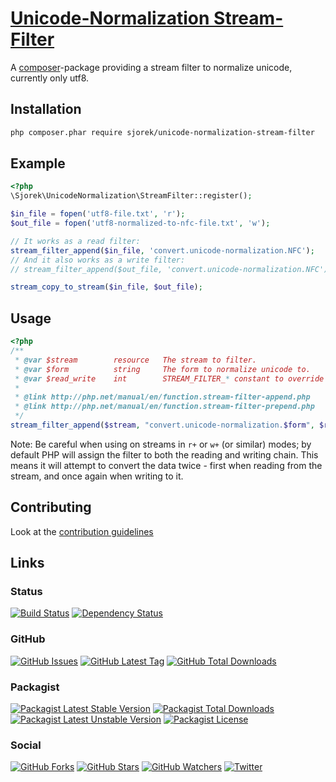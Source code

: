 # [Unicode-Normalization Stream-Filter](https://sjorek.github.io/unicode-normalization-stream-filter/)

A [composer](http://getcomposer.org)-package providing a stream filter to normalize unicode, currently only utf8.


## Installation

```bash
php composer.phar require sjorek/unicode-normalization-stream-filter
```


## Example

```php
<?php
\Sjorek\UnicodeNormalization\StreamFilter::register();

$in_file = fopen('utf8-file.txt', 'r');
$out_file = fopen('utf8-normalized-to-nfc-file.txt', 'w');

// It works as a read filter:
stream_filter_append($in_file, 'convert.unicode-normalization.NFC');
// And it also works as a write filter:
// stream_filter_append($out_file, 'convert.unicode-normalization.NFC');

stream_copy_to_stream($in_file, $out_file);
```


## Usage

```php
<?php
/**
 * @var $stream        resource   The stream to filter.
 * @var $form          string     The form to normalize unicode to.
 * @var $read_write    int        STREAM_FILTER_* constant to override the filter injection point
 *
 * @link http://php.net/manual/en/function.stream-filter-append.php
 * @link http://php.net/manual/en/function.stream-filter-prepend.php
 */
stream_filter_append($stream, "convert.unicode-normalization.$form", $read_write);
```

Note: Be careful when using on streams in `r+` or `w+` (or similar) modes; by default PHP will assign the
filter to both the reading and writing chain. This means it will attempt to convert the data twice - first when
reading from the stream, and once again when writing to it.


## Contributing

Look at the [contribution guidelines](CONTRIBUTING.md)

## Links

### Status

[![Build Status](https://img.shields.io/travis/sjorek/unicode-normalization-stream-filter.svg)](https://travis-ci.org/sjorek/unicode-normalization-stream-filter)
[![Dependency Status](https://img.shields.io/gemnasium/sjorek/unicode-normalization-stream-filter.svg)](https://gemnasium.com/github.com/sjorek/unicode-normalization-stream-filter)


### GitHub

[![GitHub Issues](https://img.shields.io/github/issues/sjorek/unicode-normalization-stream-filter.svg)](https://github.com/sjorek/unicode-normalization-stream-filter/issues)
[![GitHub Latest Tag](https://img.shields.io/github/tag/sjorek/unicode-normalization-stream-filter.svg)](https://github.com/sjorek/unicode-normalization-stream-filter/tags)
[![GitHub Total Downloads](https://img.shields.io/github/downloads/sjorek/unicode-normalization-stream-filter/total.svg)](https://github.com/sjorek/unicode-normalization-stream-filter/releases)


### Packagist

[![Packagist Latest Stable Version](https://poser.pugx.org/sjorek/unicode-normalization-stream-filter/version)](https://packagist.org/packages/sjorek/unicode-normalization-stream-filter)
[![Packagist Total Downloads](https://poser.pugx.org/sjorek/unicode-normalization-stream-filter/downloads)](https://packagist.org/packages/sjorek/unicode-normalization-stream-filter)
[![Packagist Latest Unstable Version](https://poser.pugx.org/sjorek/unicode-normalization-stream-filter/v/unstable)](https://packagist.org/packages/sjorek/unicode-normalization-stream-filter)
[![Packagist License](https://poser.pugx.org/sjorek/unicode-normalization-stream-filter/license)](https://packagist.org/packages/sjorek/unicode-normalization-stream-filter)


### Social

[![GitHub Forks](https://img.shields.io/github/forks/sjorek/unicode-normalization-stream-filter.svg?style=social)](https://github.com/sjorek/unicode-normalization-stream-filter/network)
[![GitHub Stars](https://img.shields.io/github/stars/sjorek/unicode-normalization-stream-filter.svg?style=social)](https://github.com/sjorek/unicode-normalization-stream-filter/stargazers)
[![GitHub Watchers](https://img.shields.io/github/watchers/sjorek/unicode-normalization-stream-filter.svg?style=social)](https://github.com/sjorek/unicode-normalization-stream-filter/watchers)
[![Twitter](https://img.shields.io/twitter/url/https/github.com/sjorek/unicode-normalization-stream-filter.svg?style=social)](https://twitter.com/intent/tweet?url=https%3A%2F%2Fsjorek.github.io%2Funicode-normalization-stream-filter%2F)

